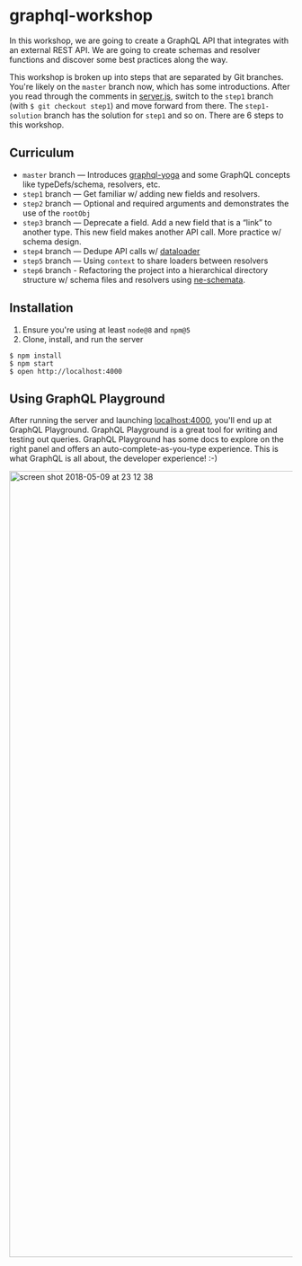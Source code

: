# graphql-workshop

In this workshop, we are going to create a GraphQL API that integrates with an external REST API. We are going to create schemas and resolver functions and discover some best practices along the way.

This workshop is broken up into steps that are separated by Git branches. You're likely on the `master` branch now, which has some introductions. After you read through the comments in [server.js](https://github.com/mstuart/graphql-workshop/blob/master/server.js), switch to the `step1` branch (with `$ git checkout step1`) and move forward from there. The `step1-solution` branch has the solution for `step1` and so on.  There are 6 steps to this workshop.

## Curriculum
- `master` branch — Introduces [graphql-yoga](https://github.com/prisma/graphql-yoga) and some GraphQL concepts like typeDefs/schema, resolvers, etc.
- `step1` branch — Get familiar w/ adding new fields and resolvers.
- `step2` branch — Optional and required arguments and demonstrates the use of the `rootObj`
- `step3` branch — Deprecate a field.  Add a new field that is a “link” to another type.  This new field makes another API call.  More practice w/ schema design.
- `step4` branch — Dedupe API calls w/ [dataloader](https://github.com/facebook/dataloader)
- `step5` branch — Using `context` to share loaders between resolvers
- `step6` branch - Refactoring the project into a hierarchical directory structure w/ schema files and resolvers using [ne-schemata](https://github.com/nyteshade/ne-schemata).

## Installation

1. Ensure you're using at least `node@8` and `npm@5`
2. Clone, install, and run the server

```
$ npm install
$ npm start
$ open http://localhost:4000
```

## Using GraphQL Playground

After running the server and launching [localhost:4000](http://localhost:4000), you'll end up at GraphQL Playground. GraphQL Playground is a great tool for writing and testing out queries. GraphQL Playground has some docs to explore on the right panel and offers an auto-complete-as-you-type experience. This is what GraphQL is all about, the developer experience! :-)

<img width="1400" alt="screen shot 2018-05-09 at 23 12 38" src="https://github.paypal.com/storage/user/718/files/8116bb40-53de-11e8-8386-9ba49a61a40c">
